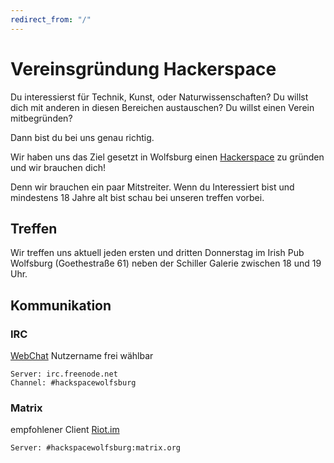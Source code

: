 ```yaml
---
redirect_from: "/"
---
```


# Vereinsgründung Hackerspace
   

Du interessierst für Technik, Kunst, oder Naturwissenschaften?
Du willst dich mit anderen in diesen Bereichen austauschen? 
Du willst einen Verein mitbegründen?

Dann bist du bei uns genau richtig.

Wir haben uns das Ziel gesetzt in Wolfsburg einen [Hackerspace](https://de.wikipedia.org/wiki/Hackerspace) zu gründen und wir brauchen dich!

Denn wir brauchen ein paar Mitstreiter.
Wenn du Interessiert bist und mindestens 18 Jahre alt bist schau bei unseren treffen vorbei.

## Treffen

Wir treffen uns aktuell jeden ersten und dritten Donnerstag im Irish Pub Wolfsburg (Goethestraße 61) neben der Schiller Galerie zwischen 18 und 19 Uhr.

## Kommunikation

### IRC
[WebChat](https://kiwiirc.com/nextclient/irc.freenode.net/#hackspacewolfsburg)
Nutzername frei wählbar 

	Server: irc.freenode.net
	Channel: #hackspacewolfsburg

### Matrix
empfohlener Client [Riot.im](https://about.riot.im)

	Server: #hackspacewolfsburg:matrix.org
